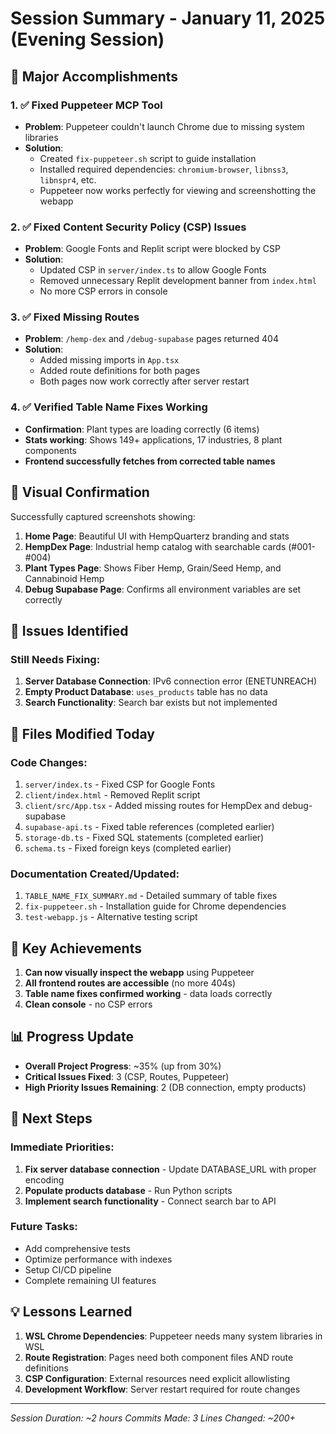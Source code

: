 # Session Summary - January 11, 2025 (Evening Session)

## 🎯 Major Accomplishments

### 1. ✅ Fixed Puppeteer MCP Tool
- **Problem**: Puppeteer couldn't launch Chrome due to missing system libraries
- **Solution**: 
  - Created `fix-puppeteer.sh` script to guide installation
  - Installed required dependencies: `chromium-browser`, `libnss3`, `libnspr4`, etc.
  - Puppeteer now works perfectly for viewing and screenshotting the webapp

### 2. ✅ Fixed Content Security Policy (CSP) Issues
- **Problem**: Google Fonts and Replit script were blocked by CSP
- **Solution**:
  - Updated CSP in `server/index.ts` to allow Google Fonts
  - Removed unnecessary Replit development banner from `index.html`
  - No more CSP errors in console

### 3. ✅ Fixed Missing Routes
- **Problem**: `/hemp-dex` and `/debug-supabase` pages returned 404
- **Solution**:
  - Added missing imports in `App.tsx`
  - Added route definitions for both pages
  - Both pages now work correctly after server restart

### 4. ✅ Verified Table Name Fixes Working
- **Confirmation**: Plant types are loading correctly (6 items)
- **Stats working**: Shows 149+ applications, 17 industries, 8 plant components
- **Frontend successfully fetches from corrected table names**

## 📸 Visual Confirmation

Successfully captured screenshots showing:
1. **Home Page**: Beautiful UI with HempQuarterz branding and stats
2. **HempDex Page**: Industrial hemp catalog with searchable cards (#001-#004)
3. **Plant Types Page**: Shows Fiber Hemp, Grain/Seed Hemp, and Cannabinoid Hemp
4. **Debug Supabase Page**: Confirms all environment variables are set correctly

## 🐛 Issues Identified

### Still Needs Fixing:
1. **Server Database Connection**: IPv6 connection error (ENETUNREACH)
2. **Empty Product Database**: `uses_products` table has no data
3. **Search Functionality**: Search bar exists but not implemented

## 📝 Files Modified Today

### Code Changes:
1. `server/index.ts` - Fixed CSP for Google Fonts
2. `client/index.html` - Removed Replit script
3. `client/src/App.tsx` - Added missing routes for HempDex and debug-supabase
4. `supabase-api.ts` - Fixed table references (completed earlier)
5. `storage-db.ts` - Fixed SQL statements (completed earlier)
6. `schema.ts` - Fixed foreign keys (completed earlier)

### Documentation Created/Updated:
1. `TABLE_NAME_FIX_SUMMARY.md` - Detailed summary of table fixes
2. `fix-puppeteer.sh` - Installation guide for Chrome dependencies
3. `test-webapp.js` - Alternative testing script

## 🎉 Key Achievements

1. **Can now visually inspect the webapp** using Puppeteer
2. **All frontend routes are accessible** (no more 404s)
3. **Table name fixes confirmed working** - data loads correctly
4. **Clean console** - no CSP errors

## 📊 Progress Update

- **Overall Project Progress**: ~35% (up from 30%)
- **Critical Issues Fixed**: 3 (CSP, Routes, Puppeteer)
- **High Priority Issues Remaining**: 2 (DB connection, empty products)

## 🔮 Next Steps

### Immediate Priorities:
1. **Fix server database connection** - Update DATABASE_URL with proper encoding
2. **Populate products database** - Run Python scripts
3. **Implement search functionality** - Connect search bar to API

### Future Tasks:
- Add comprehensive tests
- Optimize performance with indexes
- Setup CI/CD pipeline
- Complete remaining UI features

## 💡 Lessons Learned

1. **WSL Chrome Dependencies**: Puppeteer needs many system libraries in WSL
2. **Route Registration**: Pages need both component files AND route definitions
3. **CSP Configuration**: External resources need explicit allowlisting
4. **Development Workflow**: Server restart required for route changes

---

*Session Duration: ~2 hours*
*Commits Made: 3*
*Lines Changed: ~200+*